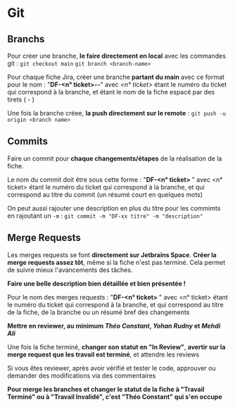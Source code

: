 # Git

## Branchs

Pour créer une branche, **le faire directement en local** avec les commandes git :
`git checkout main`
`git branch <branch-name>`

Pour chaque fiche Jira, créer une branche **partant du main** avec ce format pour le nom : "**DF-<n° ticket>--<nom-fiche>**" 
avec *<n° ticket>* étant le numéro du ticket qui correspond à la branche, et *<nom-fiche>* étant le nom de la fiche espacé par des tirets ( - )

Une fois la branche créee, **la push directement sur le remote** :
`git push -u origin <branch name>`

## Commits 

Faire un commit pour **chaque changements/étapes** de la réalisation de la fiche.

Le nom du commit doit être sous cette forme : "**DF-<n° ticket> <titre>**" 
avec <n° ticket> étant le numéro du ticket qui correspond à la branche, et <titre> qui correspond au titre du commit (un résumé court en quelques mots)

On peut aussi rajouter une description en plus du titre pour les commimts en rajoutant un `-m` :
`git commit -m "DF-xx titre" -m "description"`

## Merge Requests

Les merges requests se font **directement sur Jetbrains Space**. **Créer la merge requests assez tôt**, même si la fiche n'est pas terminé.
Cela permet de suivre mieux l'avancements des tâches.

**Faire une belle description bien détaillée et bien présentée !**

Pour le nom des merges requests : "**DF-<n° ticket> <titre>**"
avec <n° ticket> étant le numéro du ticket qui correspond à la branche, et <titre> qui correspond au titre de la fiche, de la branche ou un résumé bref des changements

**Mettre en reviewer, au minimum *Théo Constant*, *Yohan Rudny* et *Mehdi Ali***

Une fois la fiche terminé, **changer son statut en "In Review"**, **avertir sur la merge request que les travail est terminé**,
et attendre les reviews

Si vous êtes reviewer, après avoir vérifié et tester le code, approuver ou demander des modifications via des commentaires

**Pour merge les branches et changer le statut de la fiche à "Travail Terminé" ou à "Travail Invalidé",
c'est "Théo Constant" qui s'en occupe**